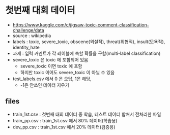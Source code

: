 # 첫번째 대회 데이터

* https://www.kaggle.com/c/jigsaw-toxic-comment-classification-challenge/data
* source : wikipedia
* labels : toxic, severe_toxic, obscene(외설적), threat(위협적), insult(모욕적), identity_hate
* 과제 : 입력 커멘트가 각 레이블에 속할 확률을 구함(multi-label classification)
* severe_toxic 은  toxic 에 포함되어 있음
    * severe_toxic 이면 toxic 에 포함
    * 하지만 toxic 이어도 severe_toxic 이 아닐 수 있음
* test_labels.csv 에서 0 은 오답, 1은 해당, 
    * -1은 안쓰인 데이터 지우기

## files

* train_1st.csv : 첫번째 대회 데이터 중 학습, 테스트 데이터 합쳐서 전처리한 파일
* train_pp.csv : train_1st.csv 에서 80% 데이터(학습용)
* dev_pp.csv : train_1st.csv 에서 20% 데이터(검증용)